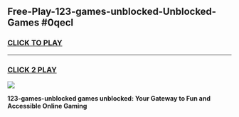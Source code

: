 
## Free-Play-123-games-unblocked-Unblocked-Games #0qecl
<h3>
<a href="https://news.freeplayer.one?title=123-games-unblocked&ref=8M">CLICK TO PLAY</a></h3>
<hr>

<h3>
<a href="https://news.freeplayer.one?title=123-games-unblocked&ref=8M">CLICK 2 PLAY</a>
  
</h3>

<a href="https://news.freeplayer.one?title=123-games-unblocked&ref=8M"><img src="https://clearcache.store/games.png"></a>


**123-games-unblocked games unblocked: Your Gateway to Fun and Accessible Online Gaming**
